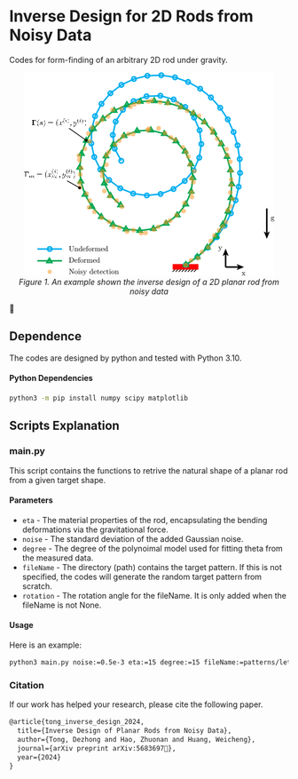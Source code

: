 # Inverse Design for 2D Rods from Noisy Data
Codes for form-finding of an arbitrary 2D rod under gravity.
<p align="center">
<img src="assets/demo.png" alt>
<br>
<em> Figure 1. An example shown the inverse design of a 2D planar rod from noisy data  </em>
</p>

## Dependence
The codes are designed by python and tested with Python 3.10.
#### Python Dependencies
```bash
python3 -m pip install numpy scipy matplotlib
```

## Scripts Explanation
### main.py
This script contains the functions to retrive the natural shape of a planar rod from a given target shape.
#### Parameters
- ```eta``` - The material properties of the rod, encapsulating the bending deformations via the gravitational force.
- ```noise``` - The standard deviation of the added Gaussian noise.
- ```degree``` - The degree of the polynoimal model used for fitting theta from the measured data.
- ```fileName``` - The directory (path) contains the target pattern. If this is not specified, the codes will generate the random target pattern from scratch.
- ```rotation``` - The rotation angle for the fileName. It is only added when the fileName is not None.
#### Usage
Here is an example:
```bash
python3 main.py noise:=0.5e-3 eta:=15 degree:=15 fileName:=patterns/letterA.txt rotation:=0.0
```

### Citation
If our work has helped your research, please cite the following paper.
```
@article{tong_inverse_design_2024,
  title={Inverse Design of Planar Rods from Noisy Data},
  author={Tong, Dezhong and Hao, Zhuonan and Huang, Weicheng},
  journal={arXiv preprint arXiv:5683697},
  year={2024}
}
```


